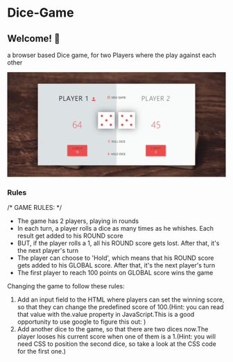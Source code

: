 # Dice-Game
## Welcome! 👋
a browser based Dice game, for two Players where the play against each other

<img src="img/Dice game game-playing.png" alt="a photo from gameplay">

### Rules
/*
GAME RULES:
*/

- The game has 2 players, playing in rounds
- In each turn, a player rolls a dice as many times as he whishes. Each result get added to his ROUND score
- BUT, if the player rolls a 1, all his ROUND score gets lost. After that, it's the next player's turn
- The player can choose to 'Hold', which means that his ROUND score gets added to his GLOBAL score. After that, it's the next player's turn
- The first player to reach 100 points on GLOBAL score wins the game

Changing the game to follow these rules:
1. Add an input field to the HTML where players can set the winning score, so that they can change the predefined score of 100.(Hint: you can read that value with the.value property in JavaScript.This is a good opportunity to use google to figure this out: )
2. Add another dice to the game, so that there are two dices now.The player looses his current score when one of them is a 1.(Hint: you will need CSS to position the second dice, so take a look at the CSS code
    for the first one.)

